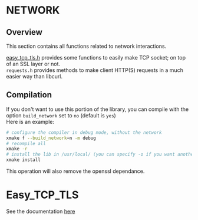 # NETWORK

## Overview

This section contains all functions related to network interactions.

[easy_tcp_tls.h](./easy_tcp_tls.md) provides some functions to easily make TCP socket; on top of an SSL layer or not.  
`requests.h` provides methods to make client HTTP(S) requests in a much easier way than libcurl.

## Compilation

If you don't want to use this portion of the library, you can compile with the option `build_network` set to `no` (default is `yes`)  
Here is an example:
```sh
# configure the compiler in debug mode, without the network
xmake f --build_network=n -m debug
# recompile all
xmake -r
# install the lib in /usr/local/ (you can specify -o if you want another destination)
xmake install
```
This operation will also remove the openssl dependance.


# Easy_TCP_TLS

See the documentation [here](./easy_tcp_tls.md)